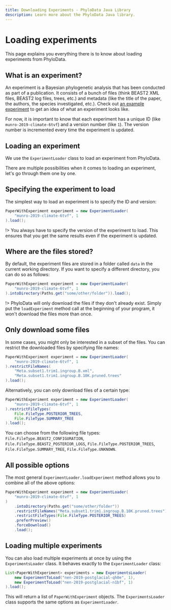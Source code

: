 ```yaml
---
title: Downloading Experiments - PhyloData Java Library
description: Learn more about the PhyloData Java library.
---
```


# Loading experiments

This page explains you everything there is to know about loading experiments from PhyloData.

## What is an experiment?

An experiment is a Bayesian phylogenetic analysis that has been conducted as part of a publication. It consists of a bunch of files (think BEAST2 XML files, BEAST2 log files, trees, etc.) and metadata (like the title of the paper, the authors, the species investigated, etc.). Check out [an example experiment](/experiments/https%3A%2F%2Fdoi.org%2F10.1098%2Frspb.2019.0234) to get an idea of what an experiment looks like.

For now, it is important to know that each experiment has a unique ID (like `munro-2019-climate-6tvf`) and a version number (like `1`). The version number is incremented every time the experiment is updated.

## Loading an experiment

We use the `ExperimentLoader` class to load an experiment from PhyloData.

There are multiple possibilities when it comes to loading an experiment, let's go through them one by one.

## Specifying the experiment to load

The simplest way to load an experiment is to specify the ID and version:

```java
PaperWithExperiment experiment = new ExperimentLoader(
    "munro-2019-climate-6tvf", 1
).load();
```

!> You always have to specify the version of the experiment to load. This ensures that you get the same results even if the experiment is updated.

## Where are the files stored?

By default, the experiment files are stored in a folder called `data` in the current working directory. If you want to specify a different directory, you can do so as follows:

```java
PaperWithExperiment experiment = new ExperimentLoader(
    "munro-2019-climate-6tvf", 1
).intoDirectory(Paths.get("some/other/folder")).load();
```

!> PhyloData will only download the files if they don't already exist. Simply put the `loadExperiment` method call at the beginning of your program, it won't download the files more than once.

## Only download some files

In some cases, you might only be interested in a subset of the files. You can restrict the downloaded files by specifying file names:

```java
PaperWithExperiment experiment = new ExperimentLoader(
    "munro-2019-climate-6tvf", 1
).restrictFileNames(
    "Meta.subset1.trim1.ingroup.B.xml",
    "Meta.subset1.trim1.ingroup.B.10K.pruned.trees"
).load();
```

Alternatively, you can only download files of a certain type:

```java
PaperWithExperiment experiment = new ExperimentLoader(
    "munro-2019-climate-6tvf", 1
).restrictFileTypes(
    File.FileType.POSTERIOR_TREES,
    File.FileType.SUMMARY_TREE
).load();
```

You can choose from the following file types: `File.FileType.BEAST2_CONFIGURATION`, `File.FileType.BEAST2_POSTERIOR_LOGS`, `File.FileType.POSTERIOR_TREES`, `File.FileType.SUMMARY_TREE`, `File.FileType.UNKNOWN`.

## All possible options

The most general `ExperimentLoader.loadExperiment` method allows you to combine all of the above options:

```java
PaperWithExperiment experiment = new ExperimentLoader(
    "munro-2019-climate-6tvf", 1
)
    .intoDirectory(Paths.get("some/other/folder"))
    .restrictFileNames("Meta.subset1.trim1.ingroup.B.10K.pruned.trees")
    .restrictFileTypes(File.FileType.POSTERIOR_TREES)
    .preferPreview()
    .forceDownload()
    .load();
```

## Loading multiple experiments

You can also load multiple experiments at once by using the `ExperimentsLoader` class. It behaves exactly to the `ExperimentLoader` class:

```java
List<PaperWithExperiment> experiments = new ExperimentsLoader(
	new ExperimentToLoad("nen-2019-postglacial-qh0e", 1),
	new ExperimentToLoad("nen-2019-postglacial-n1bf", 1)
).load();
```

This will return a list of `PaperWithExperiment` objects. The `ExperimentsLoader` class supports the same options as `ExperimentLoader`.
